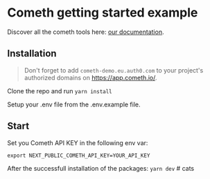 # Cometh getting started example

Discover all the cometh tools here: [our documentation](https://docs.cometh.io/).

## Installation

> Don't forget to add `cometh-demo.eu.auth0.com` to your project's authorized domains on https://app.cometh.io/.

Clone the repo and run `yarn install`

Setup your .env file from the .env.example file.

## Start

Set you Cometh API KEY in the following env var:

```
export NEXT_PUBLIC_COMETH_API_KEY=YOUR_API_KEY
```

After the successfull installation of the packages: `yarn dev`
#   c a t s  
 